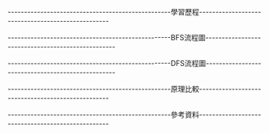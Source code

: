 --------------------------------------------------學習歷程--------------------------------------------------

--------------------------------------------------BFS流程圖--------------------------------------------------

--------------------------------------------------DFS流程圖--------------------------------------------------

--------------------------------------------------原理比較--------------------------------------------------

--------------------------------------------------參考資料--------------------------------------------------

